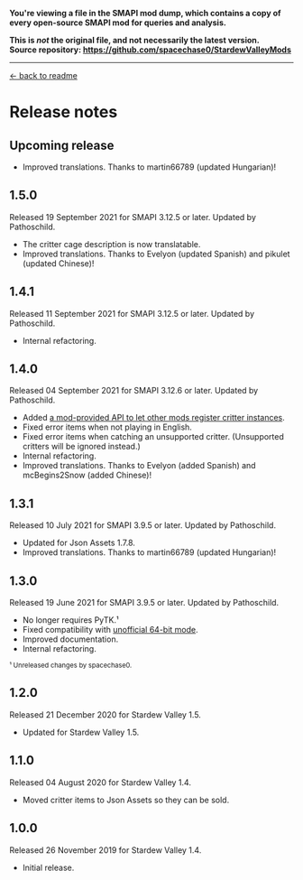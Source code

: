 **You're viewing a file in the SMAPI mod dump, which contains a copy of every open-source SMAPI mod
for queries and analysis.**

**This is _not_ the original file, and not necessarily the latest version.**  
**Source repository: https://github.com/spacechase0/StardewValleyMods**

----

﻿[← back to readme](README.md)

# Release notes
## Upcoming release
* Improved translations. Thanks to martin66789 (updated Hungarian)!

## 1.5.0
Released 19 September 2021 for SMAPI 3.12.5 or later. Updated by Pathoschild.

* The critter cage description is now translatable.
* Improved translations. Thanks to Evelyon (updated Spanish) and pikulet (updated Chinese)!

## 1.4.1
Released 11 September 2021 for SMAPI 3.12.5 or later. Updated by Pathoschild.

* Internal refactoring.

## 1.4.0
Released 04 September 2021 for SMAPI 3.12.6 or later. Updated by Pathoschild.

* Added [a mod-provided API to let other mods register critter instances](README.md#for-mod-authors).
* Fixed error items when not playing in English.
* Fixed error items when catching an unsupported critter. (Unsupported critters will be ignored instead.)
* Internal refactoring.
* Improved translations. Thanks to Evelyon (added Spanish) and mcBegins2Snow (added Chinese)!

## 1.3.1
Released 10 July 2021 for SMAPI 3.9.5 or later. Updated by Pathoschild.

* Updated for Json Assets 1.7.8.
* Improved translations. Thanks to martin66789 (updated Hungarian)!

## 1.3.0
Released 19 June 2021 for SMAPI 3.9.5 or later. Updated by Pathoschild.

* No longer requires PyTK.¹
* Fixed compatibility with [unofficial 64-bit mode](https://stardewvalleywiki.com/Modding:Migrate_to_64-bit_on_Windows).
* Improved documentation.
* Internal refactoring.

<sup>¹ Unreleased changes by spacechase0.</sup>

## 1.2.0
Released 21 December 2020 for Stardew Valley 1.5.

* Updated for Stardew Valley 1.5.

## 1.1.0
Released 04 August 2020 for Stardew Valley 1.4.

* Moved critter items to Json Assets so they can be sold.

## 1.0.0
Released 26 November 2019 for Stardew Valley 1.4.

* Initial release.
